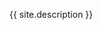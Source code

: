 {{ site.description }}

<div>
 <script>
  (function() {
    var cx = 'partner-pub-9697496962185999:9413486323';
    var gcse = document.createElement('script');
    gcse.type = 'text/javascript';
    gcse.async = true;
    gcse.src = 'https://cse.google.com/cse.js?cx=' + cx;
    var s = document.getElementsByTagName('script')[0];
    s.parentNode.insertBefore(gcse, s);
  })();
 </script>
 <gcse:searchbox></gcse:searchbox>
</div>
